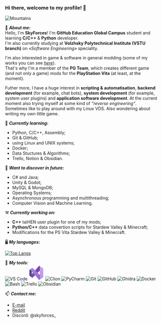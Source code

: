 ### Hi there, welcome to my profile! 👋

![Mountains](https://github.com/SkyForcesGit/SkyForcesGit/assets/64554063/c1ffdaef-4028-49b4-b619-3840847278df)

👨 ***About me:***  
Hello, I'm **SkyForces**! I'm **GitHub Education Global Campus** student and learning **C/C++** & **Python** developer.  
I'm also currently studying at **Volzhsky Polytechnical Institute (VSTU branch)** on *«Software Engineering»* speciality.

I'm also interested in game & software in general modding (some of my works you can see *[here](https://dev.pgteam.org/mods/other-games/minecraft-enhanced)*).  
That's why I'm a member of the **PG Team**, which creates different game (and not only a game) mods for the **PlayStation Vita** (at least, at the moment).

Futher more, I have a huge interest in **scripting & automatisation**, **backend development** (for example, chat bots), **system development** (for example, system user plugins) 
and **application software development**. At the current moment also trying myself at some kind of *"reverse engineering"*. 
Sometimes like to play around with my Linux VDS. Also wondering about writing my own little game.

🔬 ***Currently learning:***  
- Python, C/C++, Assembly;
- Git & GitHub;
- using Linux and UNIX systems;
- Docker;
- Data Stuctures & Algorithms;
- Trello, Notion & Obsidian.

🔭 ***Want to discover in future:***
- C# and Java;
- Unity & Godot;
- MySQL & MongoDB;
- Operating Systems;
- Asynchronous programming and multithreading;
- Computer Vision and Machine Learning.

⚒️ ***Currently working on:***
- **C++** taiHEN user plugin for one of my mods;
- **Python/C++** data convertion scripts for Stardew Valley & Minecraft;
- Modifications for the PS Vita Stardew Valley & Minecraft.

🖥️ ***My languages:***  

[![Top Langs](https://github-readme-stats.vercel.app/api/top-langs/?username=SkyForcesGit)](https://github.com/SkyForcesGit/github-readme-stats)

🧰 ***My tools:***  
<img src="https://uxwing.com/wp-content/themes/uxwing/download/brands-and-social-media/visual-studio-code-icon.png" alt="VS Code" width="50" height="50"/>
<img src="https://raw.githubusercontent.com/github/explore/86c1bd6b4584404882313005cbd1c213cacb16d8/topics/visual-studio/visual-studio.png" alt="Visual Studio" width="50" height="50"/>
<img src="https://upload.wikimedia.org/wikipedia/commons/thumb/6/62/Clion.svg/2048px-Clion.svg.png" alt="Clion" width="50" height="50"/>
<img src="https://upload.wikimedia.org/wikipedia/commons/thumb/1/1d/PyCharm_Icon.svg/1024px-PyCharm_Icon.svg.png" alt="PyCharm" width="50" height="50"/>
<img src="https://git-scm.com/images/logos/downloads/Git-Icon-1788C.png" alt="Git" width="50" height="50"/>
<img src="https://upload.wikimedia.org/wikipedia/commons/thumb/a/ae/Github-desktop-logo-symbol.svg/2048px-Github-desktop-logo-symbol.svg.png" alt="GitHub" width="50" height="50"/>
<img src="https://upload.wikimedia.org/wikipedia/commons/a/a3/Ghidra_Logo.png" alt="Ghidra" width="50" height="50"/>
<img src="https://cdn4.iconfinder.com/data/icons/logos-and-brands/512/97_Docker_logo_logos-512.png" alt="Docker" width="50" height="50"/>
<img src="https://upload.wikimedia.org/wikipedia/commons/thumb/4/4b/Bash_Logo_Colored.svg/2048px-Bash_Logo_Colored.svg.png" alt="Bash" width="50" height="50"/>
<img src="https://cdn-icons-png.flaticon.com/256/6124/6124991.png" alt="Trello" width="50" height="50"/>
<img src="https://upload.wikimedia.org/wikipedia/commons/thumb/1/10/2023_Obsidian_logo.svg/2048px-2023_Obsidian_logo.svg.png" alt="Obsidian" width="50" height="50"/>

📫 ***Contact me:***
- [E-mail](skyf0rces_@outlook.com)
- [Reddit](https://www.reddit.com/user/TheGreatSkyForces)
- Discord: @skyforces_

<!--
**SkyForcesGit/SkyForcesGit** is a ✨ _special_ ✨ repository because its `README.md` (this file) appears on your GitHub profile.

Here are some ideas to get you started:

- 🔭 I’m currently working on ...
- 🌱 I’m currently learning ...
- 👯 I’m looking to collaborate on ...
- 🤔 I’m looking for help with ...
- 💬 Ask me about ...
- 📫 How to reach me: ...
- 😄 Pronouns: ...
- ⚡ Fun fact: ...
-->
